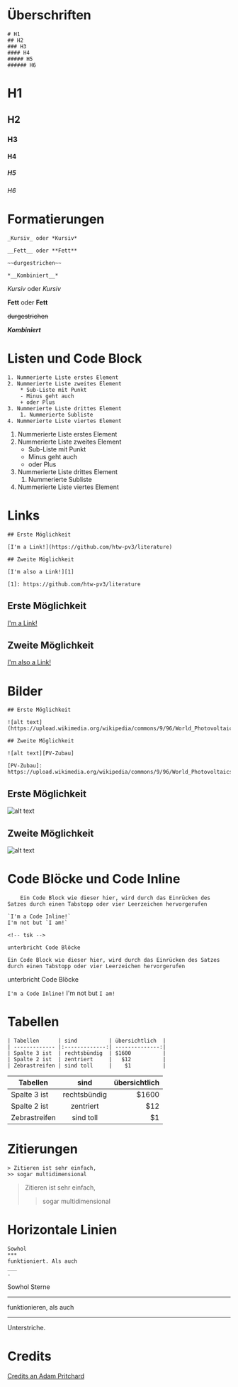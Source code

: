 # Überschriften

	# H1
    ## H2
    ### H3
    #### H4
    ##### H5
    ###### H6

# H1
## H2
### H3
#### H4
##### H5
###### H6

# Formatierungen

	_Kursiv_ oder *Kursiv*
    
    __Fett__ oder **Fett**
    
    ~~durgestrichen~~
    
    *__Kombiniert__*

_Kursiv_ oder *Kursiv*

__Fett__ oder **Fett**

~~durgestrichen~~

*__Kombiniert__*

# Listen und Code Block

    1. Nummerierte Liste erstes Element
    2. Nummerierte Liste zweites Element
    	* Sub-Liste mit Punkt
    	- Minus geht auch
  		+ oder Plus 
    3. Nummerierte Liste drittes Element
    	1. Nummerierte Subliste
    4. Nummerierte Liste viertes Element

1. Nummerierte Liste erstes Element
2. Nummerierte Liste zweites Element
  	* Sub-Liste mit Punkt
  	- Minus geht auch
  	+ oder Plus 
3. Nummerierte Liste drittes Element
	1. Nummerierte Subliste
4. Nummerierte Liste viertes Element

# Links

	## Erste Möglichkeit
    
    [I'm a Link!](https://github.com/htw-pv3/literature)
    
    ## Zweite Möglichkeit
    
    [I'm also a Link!][1]
    
    [1]: https://github.com/htw-pv3/literature

## Erste Möglichkeit

[I'm a Link!](https://github.com/htw-pv3/literature)

## Zweite Möglichkeit

[I'm also a Link!][1]

[1]: https://github.com/htw-pv3/literature

# Bilder

	## Erste Möglichkeit

	![alt text](https://upload.wikimedia.org/wikipedia/commons/9/96/World_Photovoltaics_Installed_Capacity.svg)

	## Zweite Möglichkeit

	![alt text][PV-Zubau]

	[PV-Zubau]: https://upload.wikimedia.org/wikipedia/commons/9/96/World_Photovoltaics_Installed_Capacity.svg

## Erste Möglichkeit

![alt text](https://upload.wikimedia.org/wikipedia/commons/9/96/World_Photovoltaics_Installed_Capacity.svg)

## Zweite Möglichkeit

![alt text][PV-Zubau]

[PV-Zubau]: https://upload.wikimedia.org/wikipedia/commons/9/96/World_Photovoltaics_Installed_Capacity.svg

# Code Blöcke und Code Inline

		Ein Code Block wie dieser hier, wird durch das Einrücken des Satzes durch einen Tabstopp oder vier Leerzeichen hervorgerufen

	`I'm a Code Inline!`
	I'm not but `I am!`

    <!-- tsk -->
    
    unterbricht Code Blöcke

<!-- tsk -->

	Ein Code Block wie dieser hier, wird durch das Einrücken des Satzes durch einen Tabstopp oder vier Leerzeichen hervorgerufen

<!-- tsk -->

unterbricht Code Blöcke

`I'm a Code Inline!`
I'm not but `I am!`

# Tabellen

	| Tabellen      | sind          | übersichtlich  |
    | ------------- |:-------------:| --------------:|
    | Spalte 3 ist  | rechtsbündig  | $1600          |
    | Spalte 2 ist  | zentriert     |   $12 		 |
    | Zebrastreifen | sind toll     |    $1			 |

| Tabellen      | sind          | übersichtlich  |
| ------------- |:-------------:| --------------:|
| Spalte 3 ist  | rechtsbündig  | $1600          |
| Spalte 2 ist  | zentriert     |   $12 		 |
| Zebrastreifen | sind toll     |    $1			 |

# Zitierungen

	> Zitieren ist sehr einfach,
	>> sogar multidimensional

> Zitieren ist sehr einfach,
>> sogar multidimensional

# Horizontale Linien

	Sowhol
	***
	funktioniert. Als auch
	___
	.

Sowhol Sterne
***
funktionieren, als auch
___
Unterstriche.

# Credits

[Credits an Adam Pritchard](https://github.com/adam-p/markdown-here/wiki/Markdown-Cheatsheet)